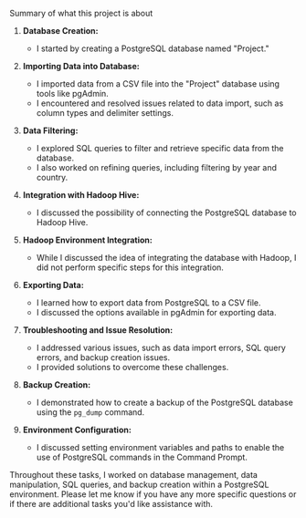 Summary of what this project is about

1. **Database Creation:**
   - I started by creating a PostgreSQL database named "Project."

2. **Importing Data into Database:**
   - I imported data from a CSV file into the "Project" database using tools like pgAdmin.
   - I encountered and resolved issues related to data import, such as column types and delimiter settings.

3. **Data Filtering:**
   - I explored SQL queries to filter and retrieve specific data from the database.
   - I also worked on refining queries, including filtering by year and country.

4. **Integration with Hadoop Hive:**
   - I discussed the possibility of connecting the PostgreSQL database to Hadoop Hive.

5. **Hadoop Environment Integration:**
   - While I discussed the idea of integrating the database with Hadoop, I did not perform specific steps for this integration.

6. **Exporting Data:**
   - I learned how to export data from PostgreSQL to a CSV file.
   - I discussed the options available in pgAdmin for exporting data.

7. **Troubleshooting and Issue Resolution:**
   - I addressed various issues, such as data import errors, SQL query errors, and backup creation issues.
   - I provided solutions to overcome these challenges.

8. **Backup Creation:**
   - I demonstrated how to create a backup of the PostgreSQL database using the `pg_dump` command.

9. **Environment Configuration:**
   - I discussed setting environment variables and paths to enable the use of PostgreSQL commands in the Command Prompt.

Throughout these tasks, I worked on database management, data manipulation, SQL queries, and backup creation within a PostgreSQL environment. Please let me know if you have any more specific questions or if there are additional tasks you'd like assistance with.
